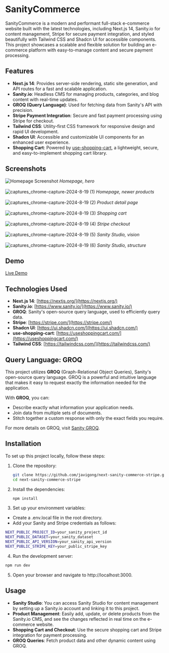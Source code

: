 # SanityCommerce

SanityCommerce is a modern and performant full-stack e-commerce website built with the latest technologies, including Next.js 14, Sanity.io for content management, Stripe for secure payment integration, and styled beautifully with Tailwind CSS and Shadcn UI for accessible components. This project showcases a scalable and flexible solution for building an e-commerce platform with easy-to-manage content and secure payment processing.

## Features

- **Next.js 14**: Provides server-side rendering, static site generation, and API routes for a fast and scalable application.
- **Sanity.io**: Headless CMS for managing products, categories, and blog content with real-time updates.
- **GROQ (Query Language)**: Used for fetching data from Sanity's API with precision.
- **Stripe Payment Integration**: Secure and fast payment processing using Stripe for checkout.
- **Tailwind CSS**: Utility-first CSS framework for responsive design and rapid UI development.
- **Shadcn UI**: Accessible and customizable UI components for an enhanced user experience.
- **Shopping Cart**: Powered by [use-shopping-cart](https://useshoppingcart.com/), a lightweight, secure, and easy-to-implement shopping cart library.

## Screenshots

![Homepage Screenshot](https://github.com/user-attachments/assets/cc7274f2-f253-415b-ae50-2c94cdb17e08)
*Homepage, hero*
<br/><br/>
![captures_chrome-capture-2024-8-19 (1)](https://github.com/user-attachments/assets/b62f4040-af5f-4ff9-9b90-e58d4995912e)
*Homepage, newer products*
<br/><br/>
![captures_chrome-capture-2024-8-19 (2)](https://github.com/user-attachments/assets/b4155373-cd6e-4932-bf21-33c690f0bc1a)
*Product detail page*
<br/><br/>
![captures_chrome-capture-2024-8-19 (3)](https://github.com/user-attachments/assets/5372e170-9f2c-46ed-9e89-37c8df2e98b4)
*Shopping cart*
<br/><br/>
![captures_chrome-capture-2024-8-19 (4)](https://github.com/user-attachments/assets/8f62f144-ae46-4121-9852-88a6d8ebb6b0)
*Stripe checkout*
<br/><br/>
![captures_chrome-capture-2024-8-19 (5)](https://github.com/user-attachments/assets/3bb77707-f023-4fad-8c55-aa500b014548)
*Sanity Studio, vision*
<br/><br/>
![captures_chrome-capture-2024-8-19 (6)](https://github.com/user-attachments/assets/00e55115-efe5-42ec-a490-636ff58eeebb)
*Sanity Studio, structure*

## Demo

[Live Demo](https://sanity-commerce-javigong.vercel.app/)

## Technologies Used

- **Next.js 14**: [https://nextjs.org/](https://nextjs.org/)
- **Sanity.io**: [https://www.sanity.io/](https://www.sanity.io/)
- **GROQ**: Sanity's open-source query language, used to efficiently query data.
- **Stripe**: [https://stripe.com/](https://stripe.com/)
- **Shadcn UI**: [https://ui.shadcn.com/](https://ui.shadcn.com/)
- **use-shopping-cart**: [https://useshoppingcart.com/](https://useshoppingcart.com/)
- **Tailwind CSS**: [https://tailwindcss.com/](https://tailwindcss.com/)

## Query Language: GROQ

This project utilizes **GROQ** (Graph-Relational Object Queries), Sanity's open-source query language. GROQ is a powerful and intuitive language that makes it easy to request exactly the information needed for the application.

With **GROQ**, you can:

- Describe exactly what information your application needs.
- Join data from multiple sets of documents.
- Stitch together a custom response with only the exact fields you require.

For more details on GROQ, visit [Sanity GROQ](https://www.sanity.io/docs/groq).

## Installation

To set up this project locally, follow these steps:

1. Clone the repository:
   ```bash
   git clone https://github.com/javigong/next-sanity-commerce-stripe.git
   cd next-sanity-commerce-stripe
   ```

2. Install the dependencies:
   ```bash
   npm install
   ```

3. Set up your environment variables:

- Create a .env.local file in the root directory.
- Add your Sanity and Stripe credentials as follows:
```bash
NEXT_PUBLIC_PROJECT_ID=your_sanity_project_id
NEXT_PUBLIC_DATASET=your_sanity_dataset
NEXT_PUBLIC_API_VERSION=your_sanity_api_version
NEXT_PUBLIC_STRIPE_KEY=your_public_stripe_key
```

4. Run the development server:
```bash
npm run dev
```

5. Open your browser and navigate to http://localhost:3000.

## Usage

- **Sanity Studio**: You can access Sanity Studio for content management by setting up a Sanity.io account and linking it to this project.
- **Product Management**: Easily add, update, or delete products from the Sanity.io CMS, and see the changes reflected in real time on the e-commerce website.
- **Shopping Cart and Checkout**: Use the secure shopping cart and Stripe integration for payment processing.
- **GROQ Queries**: Fetch product data and other dynamic content using GROQ.
